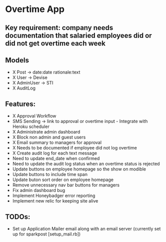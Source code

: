 # Overtime App

## Key requirement: company needs documentation that salaried employees did or did not get overtime each week

## Models
- X Post -> date:date rationale:text
- X User -> Devise
- X AdminUser -> STI
- X AuditLog

## Features:
- X Approval Workflow
- SMS Sending -> link to approval or overtime input - Integrate with Heroku scheduler
- X Administrate admin dashboard
- X Block non admin and guest users
- X Email summary to managers for approval
- X Needs to be documented if employee did not log overtime
- X Create audit log for each text message
- Need to update end_date when confirmed
- Need to update the audit log status when an overtime status is rejected
- Update buttons on employee homepage so the show on modible
- Update buttons to include time span
- Update buton sort order on employee homepage
- Remove unnecessary nav bar buttons for managers
- Fix admin dashboard bug
- Implement Honeybadger error reporting
- Implement new relic for keeping site alive

## TODOs:

- Set up Application Mailer email along with an email server (currently set up for sparkpost [setup_mail.rb])